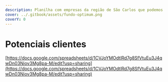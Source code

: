 ```yaml
---
description: Planilha com empresas da região de São Carlos que podemos entrar em contato
cover: ../.gitbook/assets/fundo-optimum.png
coverY: 0
---
```


# Potenciais clientes

[https://docs.google.com/spreadsheets/d/1CVJoYMOdtlRd7g8SfVtuEu3J4qwDn03Niov3Mg8pa-M/edit?usp=sharing](https://docs.google.com/spreadsheets/d/1CVJoYMOdtlRd7g8SfVtuEu3J4qwDn03Niov3Mg8pa-M/edit?usp=sharing)
